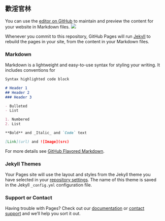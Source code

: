 ## 歡淫官林
You can use the [editor on GitHub](https://github.com/dannes85323/Dennis85323/edit/master/index.md) to maintain and preview the content for your website in Markdown files.
 ![](https://www.google.com.tw/imgres?imgurl=http://yizitong.org/upload/images11/e939ad5c4ba0d4f33b75fa43f2cf4360.jpg&imgrefurl=http://yizitong.com/dict/xinhua_results.php%3Fo%3D%25E7%258A%25AC&h=960&w=1280&tbnid=IsW6-toneMU73M:&vet=1&tbnh=150&tbnw=200&docid=GSucEhJpUv_ErM&itg=1&usg=__DDNE564FxJFeCEobyiszs-70-vg=&sa=X&ved=0ahUKEwjZn77p2MDRAhVDxbwKHRhvBagQ_B0IcjAM)

Whenever you commit to this repository, GitHub Pages will run [Jekyll](https://jekyllrb.com/) to rebuild the pages in your site, from the content in your Markdown files.
### Markdown

Markdown is a lightweight and easy-to-use syntax for styling your writing. It includes conventions for

```markdown
Syntax highlighted code block

# Header 1
## Header 2
### Header 3

- Bulleted
- List

1. Numbered
2. List

**Bold** and _Italic_ and `Code` text

[Link](url) and ![Image](src)
```

For more details see [GitHub Flavored Markdown](https://guides.github.com/features/mastering-markdown/).

### Jekyll Themes

Your Pages site will use the layout and styles from the Jekyll theme you have selected in your [repository settings](https://github.com/dannes85323/Dennis85323/settings). The name of this theme is saved in the Jekyll `_config.yml` configuration file.

### Support or Contact

Having trouble with Pages? Check out our [documentation](https://help.github.com/categories/github-pages-basics/) or [contact support](https://github.com/contact) and we’ll help you sort it out.
